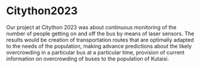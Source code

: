 # Citython2023

Our project at Citython 2023 was about continuous monitoring of the number of people getting on and off
the bus by means of laser sensors. The results would be creation of transportation routes that are optimally 
adapted to the needs of the population, making advance predictions about the likely overcrowding in a particular 
bus at a particular time, provision of current information on overcrowding of buses to the population of Kutaisi.
